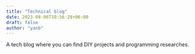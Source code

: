```yaml
---
title: "Technical blog"
date: 2023-08-06T10:56:28+06:00
draft: false
author: "yanb"
---
```


A tech blog where you can find DIY projects and programming researches.
